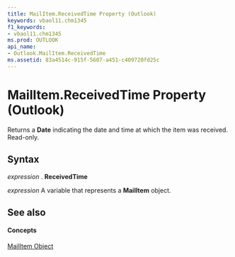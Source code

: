 ```yaml
---
title: MailItem.ReceivedTime Property (Outlook)
keywords: vbaol11.chm1345
f1_keywords:
- vbaol11.chm1345
ms.prod: OUTLOOK
api_name:
- Outlook.MailItem.ReceivedTime
ms.assetid: 83a4514c-915f-5607-a451-c409720fd25c
---
```



# MailItem.ReceivedTime Property (Outlook)

Returns a  **Date** indicating the date and time at which the item was received. Read-only.


## Syntax

 _expression_ . **ReceivedTime**

 _expression_ A variable that represents a **MailItem** object.


## See also


#### Concepts


[MailItem Object](mailitem-object-outlook.md)

